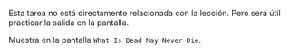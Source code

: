 
Esta tarea no está directamente relacionada con la lección. Pero será útil practicar la salida en la pantalla.

Muestra en la pantalla `What Is Dead May Never Die`.
